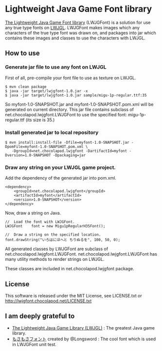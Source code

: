 # Lightweight Java Game Font library

[The Lightweight Java Game Font library](http://lwjgfont.chocolapod.net/) (LWJGFont) is a solution for use any true type fonts on [LWJGL](http://www.lwjgl.org/).
LWJGFont makes images which any characters of the true type font was drawn on,
and packages into jar which contains these images and classes to use the characters with LWJGL.

## How to use

### Generate jar file to use any font on LWJGL

First of all, pre-compile your font file to use as texture on LWJGL.

    $ mvn clean package
    $ java -jar target/lwjgfont-1.0.jar -x
    $ java -jar target/lwjgfont-1.0.jar sample/migu-1p-regular.ttf:35

So myfont-1.0-SNAPSHOT.jar and myfont-1.0-SNAPSHOT.pom.xml will be generated on current directory.
This jar file contains subclass of net.chocolapod.lwjgfont.LWJGFont to use the specified font: migu-1p-regular.ttf (its size is 35.)

### Install generated jar to local repository

    $ mvn install:install-file -Dfile=myfont-1.0-SNAPSHOT.jar -DpomFile=myfont-1.0-SNAPSHOT.pom.xml \
	   -DgroupId=net.chocolapod.lwjgfont -DartifactId=myfont -Dversion=1.0-SNAPSHOT -Dpackaging=jar

### Draw any string on your LWJGL game project.

Add the dependency of the generated jar into pom.xml.

    <dependency>
        <groupId>net.chocolapod.lwjgfont</groupId>
        <artifactId>myfont</artifactId>
        <version>1.0-SNAPSHOT</version>
    </dependency>

Now, draw a string on Java.

    //  Load the font with LWJGFont.
    LWJGFont    font = new Migu1pRegularH35Font();

    //  Draw a string on the specified location.
    font.drawString("いろはにほへと ちりぬるを", 100, 50, 0);

All generated classes by LWJGFont are subclass of net.chocolapod.lwjgfont.LWJGFont.
net.chocolapod.lwjgfont.LWJGFont has many utility methods to render strings on LWJGL.

These classes are included in net.chocolapod.lwjgfont package.

## License

This software is released under the MIT License,
see LICENSE.txt or http://lwjgfont.chocolapod.net/LICENSE.txt

## I am deeply grateful to

* [The Lightweight Java Game Library (LWJGL)](http://lwjgl.org/) : The greatest Java game library.
* [もさもさフォント](http://lovalotta.pya.jp/mosamosa/) created by @Longsword : The cool font which is used in LWJGFont unit test.

